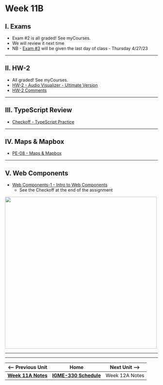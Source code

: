 # Week 11B

## I. Exams

- Exam #2 is all graded! See myCourses.
- We will review it next time
- NB - [Exam #3](../notes/exam-3-details.md) will be given the last day of class - Thursday 4/27/23

<hr>

## II. HW-2
- All graded! See myCourses.
- [HW-2 - Audio Visualizer - Ultimate Version](../hw/hw-2.md)
- [HW-2 Comments](../hw/hw-2-comments.md)

<hr>

## III. TypeScript Review
- [Checkoff - TypeScript Practice](../checkoffs/typescript-practice.md)

<hr>

## IV. Maps & Mapbox

- [PE-08 - Maps & Mapbox](https://github.com/tonethar/IGME-330-Spring-2023/blob/main/pe/pe-08.md)

<hr>

## V. Web Components
- [Web Components-1 - Intro to Web Components](../notes/wc-1.md)
  - See the Checkoff at the end of the assignment

<img src="https://static.wikia.nocookie.net/memoryalpha/images/3/38/Pavel_Chekov%2C_2267.jpg/revision/latest?cb=20130205055408&path-prefix=en" width="500" height="500" />



<hr><hr>


| <-- Previous Unit | Home | Next Unit -->
| --- | --- | --- 
| [**Week 11A Notes**](11A.md)  |  [**IGME-330 Schedule**](../schedule.md) | Week 12A Notes
